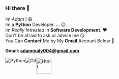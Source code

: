 ### Hi there 👋


Im *Adam* ! :smiley: <br>
Im a **Python** Developer. ... :wink: <br>
Im *Really Intrested* in **Software Development**. :heart: <br>
Don't be afraid to ask or advise me :kissing_heart: <br>
You Can **Contact** Me by My **Gmail** Account Below :facepunch: <br>

**Gmail: adammaly004@gmail.com**

<div style="display: flex;">
  <img alt="Python" src="https://img.shields.io/badge/python%20-%2314354C.svg?&style=for-the-badge&logo=python&logoColor=white"/>
  <img alt="Git" src="https://img.shields.io/badge/git%20-%23F05033.svg?&style=for-the-badge&logo=git&logoColor=white"/>
  <img alt="Html" style="width: 50px;"src="https://upload.wikimedia.org/wikipedia/commons/thumb/6/61/HTML5_logo_and_wordmark.svg/512px-HTML5_logo_and_wordmark.svg.png"/>
</div>


<br>

<!--![Ashkan's github stats](https://github-readme-stats.vercel.app/api?username=Chamepp&show_icons=true&theme=gotham) <br>
[![Top Langs](https://github-readme-stats.vercel.app/api/top-langs/?username=Chamepp&theme=gotham&layout=compact)](https://github.com/Chamepp/Chamepp)

<br>

> “Fix the Cause, Not the Symptom.”
> -  Steve Maguire

<br>-->



<!--
**adammaly004/adammaly004** is a ✨ _special_ ✨ repository because its `README.md` (this file) appears on your GitHub profile.

Here are some ideas to get you started:

- 🔭 I’m currently working on ...
- 🌱 I’m currently learning ...
- 👯 I’m looking to collaborate on ...
- 🤔 I’m looking for help with ...
- 💬 Ask me about ...
- 📫 How to reach me: ...
- 😄 Pronouns: ...
- ⚡ Fun fact: ...
-->
